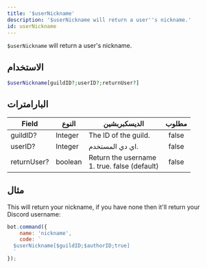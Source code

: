 ```yaml
---
title: '$userNickname'
description: '$userNickname will return a user''s nickname.'
id: userNickname
---
```


`$userNickname` will return a user's nickname.

## الاستخدام

```php
$userNickname[guildID?;userID?;returnUser?]
```

## البارامترات

| Field       | النوع   | الديسكبربشين                                              | مطلوب |
| ----------- | ------- | --------------------------------------------------------- |:-----:|
| guildID?    | Integer | The ID of the guild.                                      | false |
| userID?     | Integer | اي دي المستخدم.                                           | false |
| returnUser? | boolean | Return the username <br /> 1. true. false (default) | false |

## مثال

This will return your nickname, if you have none then it'll return your Discord username:

```javascript
bot.command({
    name: 'nickname',
    code: `
  $userNickname[$guildID;$authorID;true]
  `
});
```
